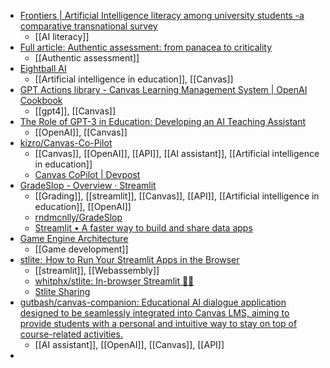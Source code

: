 - [Frontiers | Artificial Intelligence literacy among university students -a comparative transnational survey](https://www.frontiersin.org/journals/communication/articles/10.3389/fcomm.2024.1478476/abstract)
	- [[AI literacy]]
- [Full article: Authentic assessment: from panacea to criticality](https://www.tandfonline.com/doi/full/10.1080/02602938.2024.2404634)
	- [[Authentic assessment]]
- [Eightball AI](https://www.eightball.ai/)
	- [[Artificial intelligence in education]], [[Canvas]]
- [GPT Actions library - Canvas Learning Management System | OpenAI Cookbook](https://cookbook.openai.com/examples/chatgpt/gpt_actions_library/gpt_action_canvas)
	- [[gpt4]], [[Canvas]]
- [The Role of GPT-3 in Education: Developing an AI Teaching Assistant](https://www.instructure.com/resources/videos/role-gpt-3-education-developing-ai-teaching-assistant)
	- [[OpenAI]], [[Canvas]]
- [kizro/Canvas-Co-Pilot](https://github.com/kizro/Canvas-Co-Pilot)
	- [[Canvas]], [[OpenAI]], [[API]], [[AI assistant]], [[Artificial intelligence in education]]
	- [Canvas CoPilot | Devpost](https://devpost.com/software/canvas-copilot)
- [GradeSlop - Overview · Streamlit](https://gradeslop.streamlit.app/)
	- [[Grading]], [[streamlit]], [[Canvas]], [[API]], [[Artificial intelligence in education]], [[OpenAI]]
	- [rndmcnlly/GradeSlop](https://github.com/rndmcnlly/GradeSlop)
	- [Streamlit • A faster way to build and share data apps](https://streamlit.io/cloud)
- [Game Engine Architecture](https://gameenginebook.com/)
	- [[Game development]]
- [stlite:  How to Run Your Streamlit Apps in the Browser](https://alanjones2.github.io/articles/stlite/stlite.html)
	- [[streamlit]], [[Webassembly]]
	- [whitphx/stlite: In-browser Streamlit 🎈🚀](https://github.com/whitphx/stlite)
	- [Stlite Sharing](https://edit.share.stlite.net/)
- [gutbash/canvas-companion: Educational AI dialogue application designed to be seamlessly integrated into Canvas LMS, aiming to provide students with a personal and intuitive way to stay on top of course-related activities.](https://github.com/gutbash/canvas-companion)
	- [[AI assistant]], [[OpenAI]], [[Canvas]], [[API]]
-